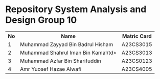 # Repository System Analysis and Design Group 10


<table>
  <tr>
    <th>No</th>
    <th>Name</th>
    <th>Matric Card</th>
  </tr>
  <tr>
    <td>1</td>
    <td>Muhammad Zayyad Bin Badrul Hisham</td>
    <td>A23CS3015</td>
  </tr>
  <tr>
    <td>2</td>
    <td>Muhammad Shahrul Iman Bin Kamal/td>
    <td>A23CS3013</td>
  </tr>
    <tr>
    <td>3</td>
    <td>Muhammad Azfar Bin Sharifuddin</td>
    <td>A23CS0123</td>
  </tr>
    <tr>
    <td>4</td>
    <td>Amr Yuosef Hazae Alwafi</td>
    <td>A23CS4005</td>
  </tr>
</table>
